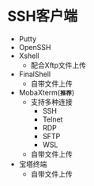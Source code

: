 # SSH客户端

* Putty
* OpenSSH
* Xshell
  * 配合Xftp文件上传
* FinalShell
  * 自带文件上传
* MobaXterm(**`推荐`**)
  * 支持多种连接
    * SSH
    * Telnet
    * RDP
    * SFTP
    * WSL
  * 自带文件上传
* 宝塔终端
  * 自带文件上传